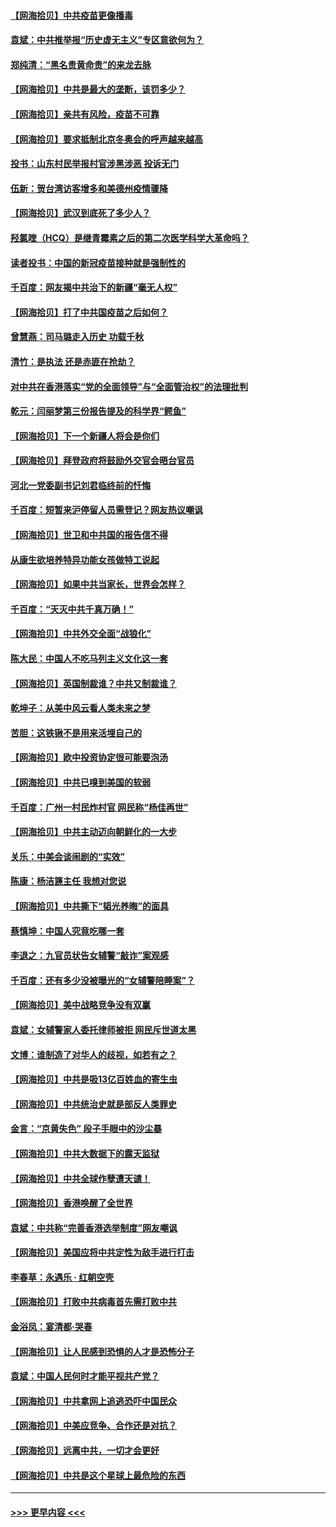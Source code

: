 #### [【网海拾贝】中共疫苗更像播毒](../pages/nsc993/n12876631.md?t=04140902) 
#### [袁斌：中共推举报“历史虚无主义”专区意欲何为？](../pages/nsc993/n12876530.md?t=04140902) 
#### [郑纯清：“黑名贵黄命贵”的来龙去脉](../pages/nsc993/n12875589.md?t=04140902) 
#### [【网海拾贝】中共是最大的垄断，该罚多少？](../pages/nsc993/n12874006.md?t=04140902) 
#### [【网海拾贝】亲共有风险，疫苗不可靠](../pages/nsc993/n12872224.md?t=04140902) 
#### [【网海拾贝】要求抵制北京冬奥会的呼声越来越高](../pages/nsc993/n12868962.md?t=04140902) 
#### [投书：山东村民举报村官涉黑涉恶 投诉无门](../pages/nsc993/n12869726.md?t=04140902) 
#### [伍新：贺台湾访客增多和美德州疫情骤降](../pages/nsc993/n12865651.md?t=04140902) 
#### [【网海拾贝】武汉到底死了多少人？](../pages/nsc993/n12863707.md?t=04140902) 
#### [羟氯喹（HCQ）是继青霉素之后的第二次医学科学大革命吗？](../pages/nsc993/n12638564.md?t=04140902) 
#### [读者投书：中国的新冠疫苗接种就是强制性的](../pages/nsc993/n12859932.md?t=04140902) 
#### [千百度：网友揭中共治下的新疆“毫无人权”](../pages/nsc993/n12858385.md?t=04140902) 
#### [【网海拾贝】打了中共国疫苗之后如何？](../pages/nsc993/n12857866.md?t=04140902) 
#### [曾慧燕：司马璐走入历史 功载千秋](../pages/nsc993/n12856996.md?t=04140902) 
#### [清竹：是执法 还是赤匪在抢劫？](../pages/nsc993/n12856952.md?t=04140902) 
#### [对中共在香港落实“党的全面领导”与“全面管治权”的法理批判](../pages/nsc993/n12856929.md?t=04140902) 
#### [乾元：闫丽梦第三份报告提及的科学界“鳄鱼”](../pages/nsc993/n12855985.md?t=04140902) 
#### [【网海拾贝】下一个新疆人将会是你们](../pages/nsc993/n12855864.md?t=04140902) 
#### [【网海拾贝】拜登政府将鼓励外交官会晤台官员](../pages/nsc993/n12853615.md?t=04140902) 
#### [河北一党委副书记刘君临终前的忏悔](../pages/nsc993/n12849420.md?t=04140902) 
#### [千百度：短暂来沪停留人员需登记？网友热议嘲讽](../pages/nsc993/n12853497.md?t=04140902) 
#### [【网海拾贝】世卫和中共国的报告信不得](../pages/nsc993/n12850902.md?t=04140902) 
#### [从康生欲培养特异功能女孩做特工说起](../pages/nsc993/n12849289.md?t=04140902) 
#### [【网海拾贝】如果中共当家长，世界会怎样？](../pages/nsc993/n12848436.md?t=04140902) 
#### [千百度：“天灭中共千真万确！”](../pages/nsc993/n12845659.md?t=04140902) 
#### [【网海拾贝】中共外交全面“战狼化”](../pages/nsc993/n12845607.md?t=04140902) 
#### [陈大民：中国人不吃马列主义文化这一套](../pages/nsc993/n12842496.md?t=04140902) 
#### [【网海拾贝】英国制裁谁？中共又制裁谁？](../pages/nsc993/n12840909.md?t=04140902) 
#### [乾坤子：从美中风云看人类未来之梦](../pages/nsc993/n12840590.md?t=04140902) 
#### [苦胆：这铁锹不是用来活埋自己的](../pages/nsc993/n12839512.md?t=04140902) 
#### [【网海拾贝】欧中投资协定很可能要泡汤](../pages/nsc993/n12835122.md?t=04140902) 
#### [【网海拾贝】中共已嗅到美国的软弱](../pages/nsc993/n12832411.md?t=04140902) 
#### [千百度：广州一村民炸村官 网民称“杨佳再世”](../pages/nsc993/n12832380.md?t=04140902) 
#### [【网海拾贝】中共主动迈向朝鲜化的一大步](../pages/nsc993/n12829887.md?t=04140902) 
#### [关乐：中美会谈闹剧的“实效”](../pages/nsc993/n12826698.md?t=04140902) 
#### [陈康：杨洁篪主任  我想对您说](../pages/nsc993/n12826609.md?t=04140902) 
#### [【网海拾贝】中共撕下“韬光养晦”的面具](../pages/nsc993/n12826459.md?t=04140902) 
#### [蔡慎坤：中国人究竟吃哪一套](../pages/nsc993/n12826010.md?t=04140902) 
#### [李退之：九官员状告女辅警“敲诈”案观感](../pages/nsc993/n12823984.md?t=04140902) 
#### [千百度：还有多少没被曝光的“女辅警陪睡案”？](../pages/nsc993/n12822136.md?t=04140902) 
#### [【网海拾贝】美中战略竞争没有双赢](../pages/nsc993/n12822105.md?t=04140902) 
#### [袁斌：女辅警家人委托律师被拒 网民斥世道太黑](../pages/nsc993/n12822004.md?t=04140902) 
#### [文博：谁制造了对华人的歧视，如若有之？](../pages/nsc993/n12821635.md?t=04140902) 
#### [【网海拾贝】中共是吸13亿百姓血的寄生虫](../pages/nsc993/n12819191.md?t=04140902) 
#### [【网海拾贝】中共统治史就是部反人类罪史](../pages/nsc993/n12816738.md?t=04140902) 
#### [金言：“京黄失色” 段子手眼中的沙尘暴](../pages/nsc993/n12815700.md?t=04140902) 
#### [【网海拾贝】中共大数据下的露天监狱](../pages/nsc993/n12811075.md?t=04140902) 
#### [【网海拾贝】中共全球作孽遭天谴！](../pages/nsc993/n12810258.md?t=04140902) 
#### [【网海拾贝】香港唤醒了全世界](../pages/nsc993/n12809100.md?t=04140902) 
#### [袁斌：中共称“完善香港选举制度”网友嘲讽](../pages/nsc993/n12808994.md?t=04140902) 
#### [【网海拾贝】美国应将中共定性为敌手进行打击](../pages/nsc993/n12806870.md?t=04140902) 
#### [李春草：永遇乐 · 红朝空壳](../pages/nsc993/n12805365.md?t=04140902) 
#### [【网海拾贝】打败中共病毒首先需打败中共](../pages/nsc993/n12803930.md?t=04140902) 
#### [金浴凤：宴清都‧哭春](../pages/nsc993/n12801601.md?t=04140902) 
#### [【网海拾贝】让人民感到恐惧的人才是恐怖分子](../pages/nsc993/n12799347.md?t=04140902) 
#### [袁斌：中国人民何时才能平视共产党？](../pages/nsc993/n12799306.md?t=04140902) 
#### [【网海拾贝】中共拿网上追逃恐吓中国民众](../pages/nsc993/n12796905.md?t=04140902) 
#### [【网海拾贝】中美应竞争、合作还是对抗？](../pages/nsc993/n12794675.md?t=04140902) 
#### [【网海拾贝】远离中共，一切才会更好](../pages/nsc993/n12793572.md?t=04140902) 
#### [【网海拾贝】中共是这个星球上最危险的东西](../pages/nsc993/n12791400.md?t=04140902) 

----
#### [ >>> 更早内容 <<< ](../indexes/nsc993-earlier.md)
